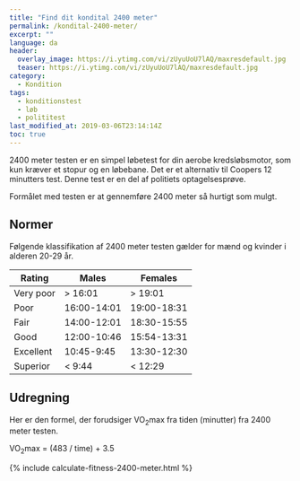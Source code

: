 ```yaml
---
title: "Find dit kondital 2400 meter"
permalink: /kondital-2400-meter/
excerpt: ""
language: da
header:
  overlay_image: https://i.ytimg.com/vi/zUyuUoU7lAQ/maxresdefault.jpg
  teaser: https://i.ytimg.com/vi/zUyuUoU7lAQ/maxresdefault.jpg
category:
  - Kondition
tags:
  - konditionstest
  - løb
  - polititest
last_modified_at: 2019-03-06T23:14:14Z
toc: true
---
```


2400 meter testen er en simpel løbetest for din aerobe kredsløbsmotor, som kun kræver et stopur og en løbebane. Det er et alternativ til Coopers 12 minutters test. Denne test er en del af politiets optagelsesprøve.

Formålet med testen er at gennemføre 2400 meter så hurtigt som mulgt. 

## Normer

Følgende klassifikation af 2400 meter testen gælder for mænd og kvinder i alderen 20-29 år. 

| Rating    | Males       | Females     |
|-----------|-------------|-------------|
| Very poor	| > 16:01	    | > 19:01     |
| Poor	    | 16:00-14:01	| 19:00-18:31 |
| Fair	    | 14:00-12:01	| 18:30-15:55 |
| Good	    | 12:00-10:46	| 15:54-13:31 |
| Excellent	| 10:45-9:45	| 13:30-12:30 |
| Superior	| < 9:44	    | < 12:29     |

## Udregning

Her er den formel, der forudsiger VO<sub>2</sub>max fra tiden (minutter) fra 2400 meter testen.

VO<sub>2</sub>max = (483 / time) + 3.5

{% include calculate-fitness-2400-meter.html %}
